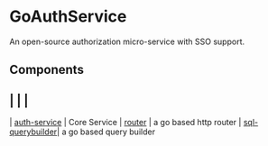 # GoAuthService
An open-source authorization micro-service with SSO support.

## Components
| | |
-----
| [auth-service](./router/README.md)    | Core Service
| [router](./router/README.md)          | a go based http router
| [sql-querybuilder](./router/README.md)| a go based query builder